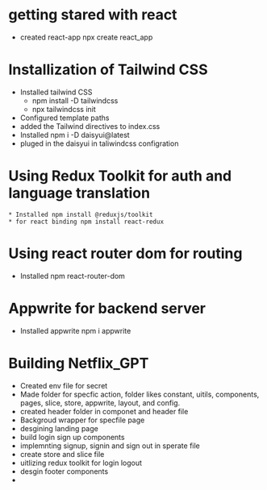 # getting stared with react

 * created react-app npx create react_app

# Installization of Tailwind CSS

  * Installed tailwind CSS 
    - npm install -D tailwindcss
    - npx tailwindcss init
  * Configured template paths
  * added the Tailwind directives to index.css
  * Installed npm i -D daisyui@latest
  * pluged in the daisyui in taliwindcss configration

# Using Redux Toolkit  for auth and language translation
    
    * Installed npm install @reduxjs/toolkit
    * for react binding npm install react-redux

# Using react router dom for routing

  * Installed npm react-router-dom

# Appwrite for backend server
  
  * Installed appwrite npm i appwrite



#  Building Netflix_GPT 
  * Created env file for secret
  * Made folder for specfic action, folder likes constant, uitils, components, pages, slice, store, appwrite, layout, and config.
  * created header folder in componet and header file
  * Backgroud wrapper for specfile page
  * desgining landing page
  * build login sign up components
  * implemnting signup, signin and sign out in sperate file
  * create store and slice file
  * uitlizing redux toolkit for login logout
  * desgin footer components
  * 
